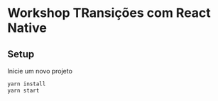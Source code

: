 # Workshop TRansições com React Native

## Setup
Inicie um novo projeto

```bash
yarn install
yarn start
```
